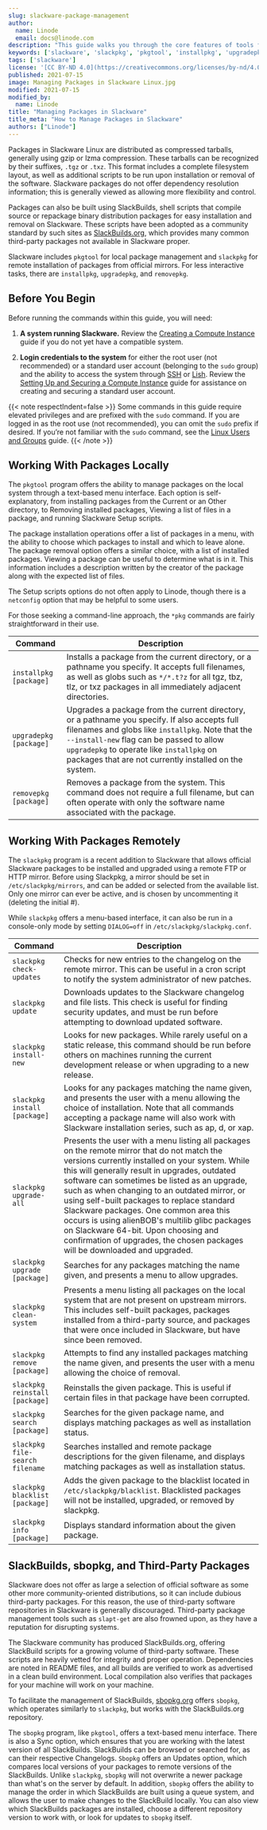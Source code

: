 ```yaml
---
slug: slackware-package-management
author:
  name: Linode
  email: docs@linode.com
description: "This guide walks you through the core features of tools from Slackware, including pkgtool and slackpkg, which are common commands for managing packages."
keywords: ['slackware', 'slackpkg', 'pkgtool', 'installpkg', 'upgradepkg', 'removepkg']
tags: ['slackware']
license: '[CC BY-ND 4.0](https://creativecommons.org/licenses/by-nd/4.0)'
published: 2021-07-15
image: Managing Packages in Slackware Linux.jpg
modified: 2021-07-15
modified_by:
  name: Linode
title: "Managing Packages in Slackware"
title_meta: "How to Manage Packages in Slackware"
authors: ["Linode"]
---
```


Packages in Slackware Linux are distributed as compressed tarballs, generally using gzip or lzma compression. These tarballs can be recognized by their suffixes, `.tgz` or `.txz`. This format includes a complete filesystem layout, as well as additional scripts to be run upon installation or removal of the software. Slackware packages do not offer dependency resolution information; this is generally viewed as allowing more flexibility and control.

Packages can also be built using SlackBuilds, shell scripts that compile source or repackage binary distribution packages for easy installation and removal on Slackware. These scripts have been adopted as a community standard by such sites as [SlackBuilds.org](https://slackbuilds.org/), which provides many common third-party packages not available in Slackware proper.

Slackware includes `pkgtool` for local package management and `slackpkg` for remote installation of packages from official mirrors. For less interactive tasks, there are `installpkg`, `upgradepkg`, and `removepkg`.

## Before You Begin

Before running the commands within this guide, you will need:

1. **A system running Slackware.** Review the [Creating a Compute Instance](/docs/products/compute/compute-instances/guides/create/) guide if you do not yet have a compatible system.

1. **Login credentials to the system** for either the root user (not recommended) or a standard user account (belonging to the `sudo` group) and the ability to access the system through [SSH](/docs/guides/connect-to-server-over-ssh/) or [Lish](/docs/products/compute/compute-instances/guides/lish/). Review the [Setting Up and Securing a Compute Instance](/docs/products/compute/compute-instances/guides/set-up-and-secure/) guide for assistance on creating and securing a standard user account.

{{< note respectIndent=false >}}
Some commands in this guide require elevated privileges and are prefixed with the `sudo` command. If you are logged in as the root use (not recommended), you can omit the `sudo` prefix if desired. If you’re not familiar with the `sudo` command, see the [Linux Users and Groups](/docs/guides/linux-users-and-groups/#understanding-the-sudo-linux-group-and-user) guide.
{{< /note >}}

## Working With Packages Locally

The `pkgtool` program offers the ability to manage packages on the local system through a text-based menu interface. Each option is self-explanatory, from installing packages from the Current or an Other directory, to Removing installed packages, Viewing a list of files in a package, and running Slackware Setup scripts.

The package installation operations offer a list of packages in a menu, with the ability to choose which packages to install and which to leave alone. The package removal option offers a similar choice, with a list of installed packages. Viewing a package can be useful to determine what is in it. This information includes a description written by the creator of the package along with the expected list of files.

The Setup scripts options do not often apply to Linode, though there is a `netconfig` option that may be helpful to some users.

For those seeking a command-line approach, the `*pkg` commands are fairly straightforward in their use.

| Command | Description |
| -- | -- |
| `installpkg [package]` | Installs a package from the current directory, or a pathname you specify. It accepts full filenames, as well as globs such as `*/*.t?z` for all tgz, tbz, tlz, or txz packages in all immediately adjacent directories. |
| `upgradepkg [package]` | Upgrades a package from the current directory, or a pathname you specify. If also accepts full filenames and globs like `installpkg`. Note that the `--install-new` flag can be passed to allow `upgradepkg` to operate like `installpkg` on packages that are not currently installed on the system. |
| `removepkg [package]` | Removes a package from the system. This command does not require a full filename, but can often operate with only the software name associated with the package. |

## Working With Packages Remotely

The `slackpkg` program is a recent addition to Slackware that allows official Slackware packages to be installed and upgraded using a remote FTP or HTTP mirror. Before using Slackpkg, a mirror should be set in `/etc/slackpkg/mirrors`, and can be added or selected from the available list. Only one mirror can ever be active, and is chosen by uncommenting it (deleting the initial #).

While `slackpkg` offers a menu-based interface, it can also be run in a console-only mode by setting `DIALOG=off` in `/etc/slackpkg/slackpkg.conf`.

| Command | Description |
| -- | -- |
| `slackpkg check-updates` | Checks for new entries to the changelog on the remote mirror. This can be useful in a cron script to notify the system administrator of new patches. |
| `slackpkg update` | Downloads updates to the Slackware changelog and file lists. This check is useful for finding security updates, and must be run before attempting to download updated software. |
| `slackpkg install-new` | Looks for new packages. While rarely useful on a static release, this command should be run before others on machines running the current development release or when upgrading to a new release. |
| `slackpkg install [package]` | Looks for any packages matching the name given, and presents the user with a menu allowing the choice of installation. Note that all commands accepting a package name will also work with Slackware installation series, such as ap, d, or xap. |
| `slackpkg upgrade-all` | Presents the user with a menu listing all packages on the remote mirror that do not match the versions currently installed on your system. While this will generally result in upgrades, outdated software can sometimes be listed as an upgrade, such as when changing to an outdated mirror, or using self-built packages to replace standard Slackware packages. One common area this occurs is using alienBOB's multilib glibc packages on Slackware 64-bit. Upon choosing and confirmation of upgrades, the chosen packages will be downloaded and upgraded. |
| `slackpkg upgrade [package]` | Searches for any packages matching the name given, and presents a menu to allow upgrades. |
| `slackpkg clean-system` | Presents a menu listing all packages on the local system that are not present on upstream mirrors. This includes self-built packages, packages installed from a third-party source, and packages that were once included in Slackware, but have since been removed. |
| `slackpkg remove [package]` | Attempts to find any installed packages matching the name given, and presents the user with a menu allowing the choice of removal. |
| `slackpkg reinstall [package]` | Reinstalls the given package. This is useful if certain files in that package have been corrupted. |
| `slackpkg search [package]` | Searches for the given package name, and displays matching packages as well as installation status. |
| `slackpkg file-search filename` | Searches installed and remote package descriptions for the given filename, and displays matching packages as well as installation status. |
| `slackpkg blacklist [package]` | Adds the given package to the blacklist located in `/etc/slackpkg/blacklist`. Blacklisted packages will not be installed, upgraded, or removed by slackpkg. |
| `slackpkg info [package]` | Displays standard information about the given package. |

## SlackBuilds, sbopkg, and Third-Party Packages

Slackware does not offer as large a selection of official software as some other more community-oriented distributions, so it can include dubious third-party packages. For this reason, the use of third-party software repositories in Slackware is generally discouraged. Third-party package management tools such as `slapt-get` are also frowned upon, as they have a reputation for disrupting systems.

The Slackware community has produced SlackBuilds.org, offering SlackBuild scripts for a growing volume of third-party software. These scripts are heavily vetted for integrity and proper operation. Dependencies are noted in README files, and all builds are verified to work as advertised in a clean build environment. Local compilation also verifies that packages for your machine will work on your machine.

To facilitate the management of SlackBuilds, [sbopkg.org](https://www.sbopkg.org/) offers `sbopkg`, which operates similarly to `slackpkg`, but works with the SlackBuilds.org repository.

The `sbopkg` program, like `pkgtool`, offers a text-based menu interface. There is also a Sync option, which ensures that you are working with the latest version of all SlackBuilds. SlackBuilds can be browsed or searched for, as can their respective Changelogs. `Sbopkg` offers an Updates option, which compares local versions of your packages to remote versions of the SlackBuilds. Unlike `slackpkg`, `sbopkg` will not overwrite a newer package than what's on the server by default. In addition, `sbopkg` offers the ability to manage the order in which SlackBuilds are built using a queue system, and allows the user to make changes to the SlackBuild locally. You can also view which SlackBuilds packages are installed, choose a different repository version to work with, or look for updates to `sbopkg` itself.